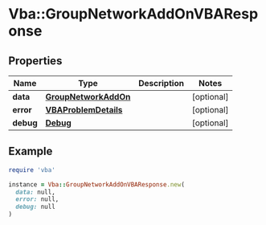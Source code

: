 # Vba::GroupNetworkAddOnVBAResponse

## Properties

| Name | Type | Description | Notes |
| ---- | ---- | ----------- | ----- |
| **data** | [**GroupNetworkAddOn**](GroupNetworkAddOn.md) |  | [optional] |
| **error** | [**VBAProblemDetails**](VBAProblemDetails.md) |  | [optional] |
| **debug** | [**Debug**](Debug.md) |  | [optional] |

## Example

```ruby
require 'vba'

instance = Vba::GroupNetworkAddOnVBAResponse.new(
  data: null,
  error: null,
  debug: null
)
```

